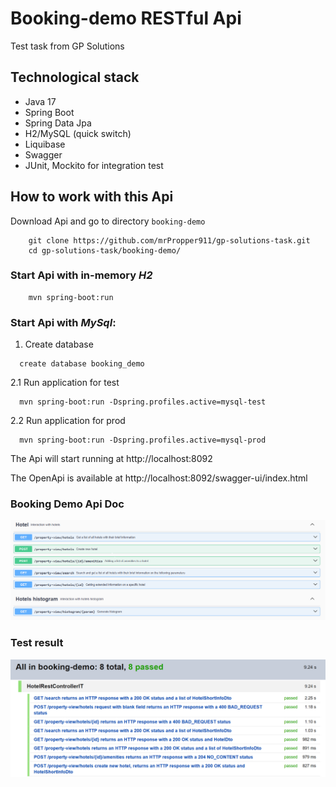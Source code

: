 # Booking-demo RESTful Api

Test task from GP Solutions

## Technological stack
   - Java 17
   - Spring Boot
   - Spring Data Jpa
   - H2/MySQL (quick switch)
   - Liquibase
   - Swagger
   - JUnit, Mockito for integration test

## How to work with this Api

Download Api and go to directory `booking-demo`

```shell
    git clone https://github.com/mrPropper911/gp-solutions-task.git
    cd gp-solutions-task/booking-demo/
```
### Start Api with in-memory *H2*

```shell
    mvn spring-boot:run
```
### Start Api with *MySql*:

1. Create database

```shell
  create database booking_demo
```
2.1 Run application for test

```shell
  mvn spring-boot:run -Dspring.profiles.active=mysql-test
```
2.2 Run application for prod
```shell
  mvn spring-boot:run -Dspring.profiles.active=mysql-prod
```
The Api will start running at http://localhost:8092

The OpenApi is available at http://localhost:8092/swagger-ui/index.html

### Booking Demo Api Doc

![Swagger api](images/swagger.png)

### Test result

![Swagger api](images/testresult.png)
